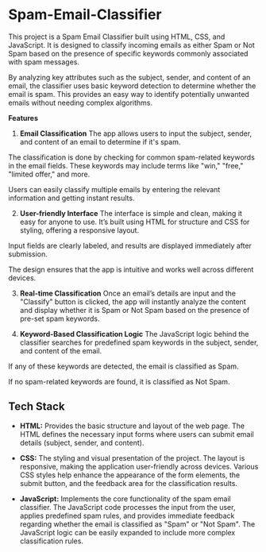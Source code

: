 # Spam-Email-Classifier
This project is a Spam Email Classifier built using HTML, CSS, and JavaScript. It is designed to classify incoming emails as either Spam or Not Spam based on the presence of specific keywords commonly associated with spam messages.

By analyzing key attributes such as the subject, sender, and content of an email, the classifier uses basic keyword detection to determine whether the email is spam. This provides an easy way to identify potentially unwanted emails without needing complex algorithms.

**Features**
1. **Email Classification**
The app allows users to input the subject, sender, and content of an email to determine if it's spam.

The classification is done by checking for common spam-related keywords in the email fields. These keywords may include terms like "win," "free," "limited offer," and more.

Users can easily classify multiple emails by entering the relevant information and getting instant results.

2. **User-friendly Interface**
The interface is simple and clean, making it easy for anyone to use. It’s built using HTML for structure and CSS for styling, offering a responsive layout.

Input fields are clearly labeled, and results are displayed immediately after submission.

The design ensures that the app is intuitive and works well across different devices.

3. **Real-time Classification**
Once an email’s details are input and the "Classify" button is clicked, the app will instantly analyze the content and display whether it is Spam or Not Spam based on the presence of pre-set spam keywords.

4. **Keyword-Based Classification Logic**
The JavaScript logic behind the classifier searches for predefined spam keywords in the subject, sender, and content of the email.

If any of these keywords are detected, the email is classified as Spam.

If no spam-related keywords are found, it is classified as Not Spam.

## Tech Stack
* **HTML:** Provides the basic structure and layout of the web page. The HTML defines the necessary input forms where users can submit email details (subject, sender, and content).

* **CSS:** The styling and visual presentation of the project. The layout is responsive, making the application user-friendly across devices. Various CSS styles help enhance the appearance of the form elements, the submit button, and the feedback area for the classification results.

* **JavaScript:** Implements the core functionality of the spam email classifier. The JavaScript code processes the input from the user, applies predefined spam rules, and provides immediate feedback regarding whether the email is classified as "Spam" or "Not Spam". The JavaScript logic can be easily expanded to include more complex classification rules.
